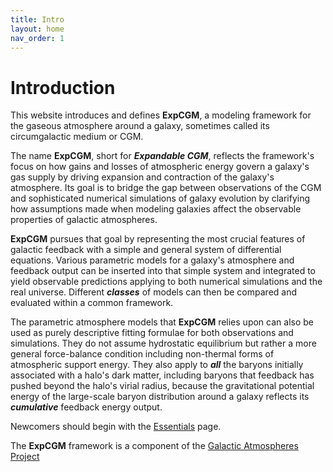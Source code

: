 ```yaml
---
title: Intro
layout: home
nav_order: 1
---
```


<title>ExpCGM</title> <script src="https://polyfill.io/v3/polyfill.min.js?features=es6"></script> <script> MathJax = { tex: { inlineMath: [['$', '$']], displayMath: [ ['$$','$$'], ["\\(","\\)"] ], processEscapes: true } }; </script> <script id="MathJax-script" async src="https://cdn.jsdelivr.net/npm/mathjax@3/es5/tex-chtml.js"> </script>

# Introduction

This website introduces and defines **ExpCGM**, a modeling framework for the gaseous atmosphere around a galaxy, sometimes called its circumgalactic medium or CGM. 

The name **ExpCGM**, short for ***Expandable CGM***, reflects the framework's focus on how gains and losses of atmospheric energy govern a galaxy's gas supply by driving expansion and contraction of the galaxy's atmosphere. Its goal is to bridge the gap between observations of the CGM and sophisticated numerical simulations of galaxy evolution by clarifying how assumptions made when modeling galaxies affect the observable properties of galactic atmospheres.

**ExpCGM** pursues that goal by representing the most crucial features of galactic feedback with a simple and general system of differential equations. Various parametric models for a galaxy's atmosphere and feedback output can be inserted into that simple system and integrated to yield observable predictions applying to both numerical simulations and the real universe. Different ***classes*** of models can then be compared and evaluated within a common framework. 

The parametric atmosphere models that **ExpCGM** relies upon can also be used as purely descriptive fitting formulae for both observations and simulations. They do not assume hydrostatic equilibrium but rather a more general force-balance condition including non-thermal forms of atmospheric support energy. They also apply to ***all*** the baryons initially associated with a halo's dark matter, including baryons that feedback has pushed beyond the halo's virial radius, because the gravitational potential energy of the large-scale baryon distribution around a galaxy reflects its ***cumulative*** feedback energy output.

Newcomers should begin with the [Essentials](descriptions/Essentials) page.

The **ExpCGM** framework is a component of the [Galactic Atmospheres Project](https://galacticatmospheres.org) 

